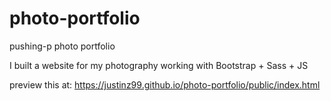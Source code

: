 # photo-portfolio
pushing-p photo portfolio

I built a website for my photography working with Bootstrap + Sass + JS 

preview this at: 
https://justinz99.github.io/photo-portfolio/public/index.html

